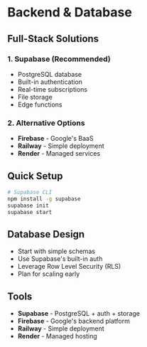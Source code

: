 # Backend & Database

## Full-Stack Solutions

### 1. Supabase (Recommended)
- PostgreSQL database
- Built-in authentication
- Real-time subscriptions
- File storage
- Edge functions

### 2. Alternative Options
- **Firebase** - Google's BaaS
- **Railway** - Simple deployment
- **Render** - Managed services

## Quick Setup
```bash
# Supabase CLI
npm install -g supabase
supabase init
supabase start
```

## Database Design
- Start with simple schemas
- Use Supabase's built-in auth
- Leverage Row Level Security (RLS)
- Plan for scaling early

## Tools
- **Supabase** - PostgreSQL + auth + storage
- **Firebase** - Google's backend platform
- **Railway** - Simple deployment
- **Render** - Managed hosting
